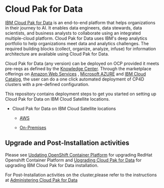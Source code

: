 # Cloud Pak for Data

[IBM Cloud Pak for Data](https://www.ibm.com/ca-en/products/cloud-pak-for-data) is an end-to-end platform that helps organizations in their journey to AI. It enables data engineers, data stewards, data scientists, and business analysts to collaborate using an integrated multiple-cloud platform. Cloud Pak for Data uses IBM's deep analytics portfolio to help organizations meet data and analytics challenges. The required building blocks (collect, organize, analyze, infuse) for information architecture are available using Cloud Pak for Data.

Cloud Pak for Data (any version) can be deployed on OCP provided it meets pre-reqs as defined by the [Knowledge Center](https://www.ibm.com/docs/en/cloud-paks/cp-data).
Through the marketplace offerings on [Amazon Web Services](https://aws.amazon.com/marketplace/search/results?searchTerms=cloud+pak+for+data&CREATOR=5a98c23f-75fb-4910-9b82-f94ce8e3f06d&filters=CREATOR) ,  [Microsoft AZURE](https://azuremarketplace.microsoft.com/en-us/marketplace/apps?search=cloud%20pak%20for%20data&page=1) and [IBM Cloud Catalog](https://cloud.ibm.com/catalog/content/ibm-cp-datacore-6825cc5d-dbf8-4ba2-ad98-690e6f221701-global), the user can do a one click automated deployment of CP4D clusters with a pre-defined configuration.

This repository contains deployment steps to get you started on setting up Cloud Pak for Data on IBM Cloud Satellite locations.

- Cloud Pak for Data on IBM Cloud Satellite locations

	- [AWS](./ibmcloud-satellite/aws)

	- [On-Premises](./ibmcloud-satellite/on-premises)

## Upgrade and Post-Installation activities

Please see  [Updating OpenShift Container Platform](https://docs.openshift.com/container-platform/4.10/updating/index.html) for upgrading RedHat Openshift Container Platform and [Upgrading Cloud Pak for Data](https://www.ibm.com/docs/en/cloud-paks/cp-data/4.5.x?topic=upgrading) for upgrading IBM Cloud Pak for Data installation.

For Post-Installation activities on the cluster,please refer to the instructions at  [Administering Cloud Pak for Data](https://www.ibm.com/docs/en/cloud-paks/cp-data/4.5.x?topic=administering)




